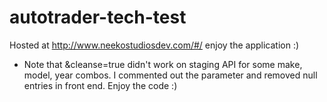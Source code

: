# autotrader-tech-test

Hosted at http://www.neekostudiosdev.com/#/ enjoy the application :)

* Note that &cleanse=true didn't work on staging API for some make, model, year combos. I commented out the parameter and removed null entries in front end. Enjoy the code :)

